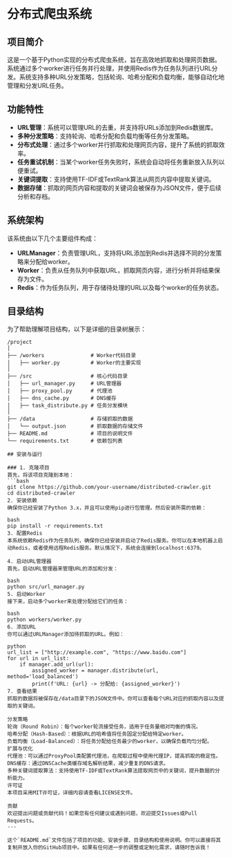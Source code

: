 # 分布式爬虫系统

## 项目简介
这是一个基于Python实现的分布式爬虫系统，旨在高效地抓取和处理网页数据。系统通过多个worker进行任务并行处理，并使用Redis作为任务队列进行URL分发。系统支持多种URL分发策略，包括轮询、哈希分配和负载均衡，能够自动化地管理和分发URL任务。

## 功能特性
- **URL管理**：系统可以管理URL的去重，并支持将URLs添加到Redis数据库。
- **多种分发策略**：支持轮询、哈希分配和负载均衡等任务分发策略。
- **分布式处理**：通过多个worker并行抓取和处理网页内容，提升了系统的抓取效率。
- **任务重试机制**：当某个worker任务失败时，系统会自动将任务重新放入队列以便重试。
- **关键词提取**：支持使用TF-IDF或TextRank算法从网页内容中提取关键词。
- **数据存储**：抓取的网页内容和提取的关键词会被保存为JSON文件，便于后续分析和存档。

## 系统架构
该系统由以下几个主要组件构成：
- **URLManager**：负责管理URL，支持将URL添加到Redis并选择不同的分发策略来分配给worker。
- **Worker**：负责从任务队列中获取URL，抓取网页内容，进行分析并将结果保存为文件。
- **Redis**：作为任务队列，用于存储待处理的URL以及每个worker的任务状态。

## 目录结构

为了帮助理解项目结构，以下是详细的目录树展示：

```plaintext
/project
│
├── /workers               # Worker代码目录
│   ├── worker.py          # Worker的主要实现
│
├── /src                   # 核心代码目录
│   ├── url_manager.py     # URL管理器
│   ├── proxy_pool.py      # 代理池
│   ├── dns_cache.py       # DNS缓存
│   ├── task_distribute.py # 任务分发模块
│
├── /data                  # 存储抓取的数据
│   └── output.json        # 抓取数据的存储文件
├── README.md              # 项目的说明文件
└── requirements.txt       # 依赖包列表

## 安装与运行

### 1. 克隆项目
首先，将该项目克隆到本地：
```bash
git clone https://github.com/your-username/distributed-crawler.git
cd distributed-crawler
2. 安装依赖
确保你已经安装了Python 3.x，并且可以使用pip进行包管理。然后安装所需的依赖：

bash
pip install -r requirements.txt
3. 配置Redis
本系统依赖Redis作为任务队列，确保你已经安装并启动了Redis服务。你可以在本地机器上启动Redis，或者使用远程Redis服务。默认情况下，系统会连接到localhost:6379。

4. 启动URL管理器
首先，启动URL管理器来管理URL的添加和分发：

bash
python src/url_manager.py
5. 启动Worker
接下来，启动多个worker来处理分配给它们的任务：

bash
python workers/worker.py
6. 添加URL
你可以通过URLManager添加待抓取的URL。例如：

python
url_list = ["http://example.com", "https://www.baidu.com"]
for url in url_list:
    if manager.add_url(url):
        assigned_worker = manager.distribute(url, method='load_balanced')
        print(f'URL: {url} -> 分配给: {assigned_worker}')
7. 查看结果
抓取的数据将被保存在/data目录下的JSON文件中。你可以查看每个URL对应的抓取内容以及提取的关键词。

分发策略
轮询（Round Robin）：每个worker轮流接受任务，适用于任务量相对均衡的情况。
哈希分配（Hash-Based）：根据URL的哈希值将任务固定分配给特定worker。
负载均衡（Load-Balanced）：将任务分配给任务最少的worker，以确保负载均匀分配。
扩展与优化
代理池：可以通过ProxyPool类配置代理池，在爬取过程中使用代理IP，提高抓取的稳定性。
DNS缓存：通过DNSCache类缓存域名解析结果，减少重复的DNS请求。
多种关键词提取算法：支持使用TF-IDF或TextRank算法提取网页中的关键词，提升数据的分析能力。
许可证
本项目采用MIT许可证，详细内容请查看LICENSE文件。

贡献
欢迎提出问题或贡献代码！如果您有任何建议或遇到问题，欢迎提交Issues或Pull Requests。
---

这个`README.md`文件包括了项目的功能、安装步骤、目录结构和使用说明。你可以直接将其复制并放入你的GitHub项目中。如果有任何进一步的调整或定制化需求，请随时告诉我！
